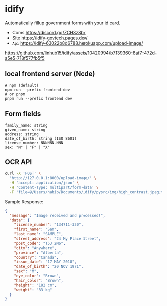 # idify

Automatically fillup government forms with your id card.

- Coms https://discord.gg/ZCH3z8bk
- Site https://idify-govtech.pages.dev/
- `Api` https://idify-63022b8d6788.herokuapp.com/upload-image/



https://github.com/linhub15/idify/assets/10420994/b7139360-8af7-472d-a5e5-718f577fb5f5


## local frontend server (Node)

```
# npm (default)
npm run --prefix frontend dev
# or pnpm
pnpm run --prefix frontend dev
```

## Form fields

```
family_name: string
given_name: string
address: string
date_of_birth: string (ISO 8601)
license_number: NNNNNN-NNN
sex: "M" | "F" | "X"
```

## OCR API

```bash
curl -X 'POST' \
  'http://127.0.0.1:8000/upload-image/' \
  -H 'accept: application/json' \
  -H 'Content-Type: multipart/form-data' \
  -F 'file=@/Users/habib/Documents/idify/pysrc/img/high_contrast.jpeg;type=image/jpeg'  
```

Sample Response:

```json
{
  "message": "Image received and processed!",
  "data": {
    "license_number": "134711-320",
    "first_name": "Sam",
    "last_name": "SAMPLE",
    "street_address": "24 My Place Street",
    "post_code": "T5J 2M6",
    "city": "Anywhere",
    "province": "Alberta",
    "country": "Canada",
    "issue_date": "17 MAY 2018",
    "date_of_birth": "20 NOV 1971",
    "sex": "M",
    "eye_color": "Brown",
    "hair_color": "Brown",
    "height": "182 cm",
    "weight": "83 kg"
  }
}
```
